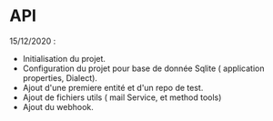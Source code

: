# API

15/12/2020 :
- Initialisation du projet.
- Configuration du projet pour base de donnée Sqlite ( application properties, Dialect).
- Ajout d'une premiere entité et d'un repo de test.
- Ajout de fichiers utils ( mail Service, et method tools)
- Ajout du webhook.